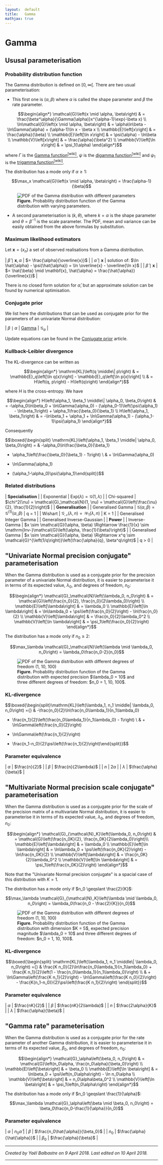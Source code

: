 ```yaml
---
layout:  default
title:   Gamma
mathjax: true
---
```


Gamma
=====

Ususal parameterisation
-----------------------

### Probability distribution function

The Gamma distribution is defined on $\left[0, \infty\right[$. There are two usual parameterisation:

- This first one is $(\alpha, \beta)$ where $\alpha$ is called the shape parameter and $\beta$ the rate parameter.

$$\begin{align*}
    \mathcal{G}\left(x \mid \alpha, \beta\right)
    & = \frac{\beta^\alpha}{\Gamma(\alpha)}x^{\alpha-1}\exp(-\beta x)
    \\
    \ln\mathcal{G}\left(x \mid \alpha, \beta\right)
    & = \alpha\ln\beta - \ln\Gamma(\alpha) + (\alpha-1)\ln x - \beta x
    \\
    \mathbb{E}\left[x\right]
    & = \frac{\alpha}{\beta}
    \\
    \mathbb{E}\left[\ln x\right]
    & = \psi(\alpha) - \ln\beta
    \\
    \mathbb{V}\left[x\right]
    & = \frac{\alpha}{\beta^2}
    \\
    \mathbb{V}\left[\ln x\right]
    & = \psi_1(\alpha)
\end{align*}$$

where $\Gamma$ is the [Gamma function<sup>[wiki]</sup>](https://en.wikipedia.org/wiki/Gamma_function), $\psi$ is the [digamma function<sup>[wiki]</sup>](https://en.wikipedia.org/wiki/Digamma_function) and $\psi_1$ is the [trigamma function<sup>[wiki]</sup>](https://en.wikipedia.org/wiki/Trigamma_function).

The distribution has a mode only if $\alpha \geqslant 1$:

$$\max_x \mathcal{G}\left(x \mid \alpha, \beta\right) = \frac{\alpha-1}{\beta}$$

<figure>
<img src="{{site.baseurl}}/images/proba/gamma_pdf.png" alt="PDF of the Gamma distribution with different parameters" />
<figcaption><b>Figure.</b> Probability distribution function of the Gamma distribution with varying parameters.</figcaption>
</figure>

- A second parameterisation is $(k, \theta)$, where $k = \alpha$ is the shape parameter and $\theta = \beta^{-1}$ is the scale parameter. The PDF, mean and variance can be easily obtained from the above formulas by substitution.

### Maximum likelihood estimators

Let $\mathbf{x} = (x_n)$ a set of observed realisations from a Gamma distribution.

| $\hat{\beta} \mid \mathbf{x}, \alpha$ | $= \frac{\alpha}{\overline{x}}$ |
| $\hat{\alpha} \mid \mathbf{x}$        | solution of: $\ln \hat{\alpha} - \psi(\hat{\alpha}) = \ln \overline{x} - \overline{\ln x}$ |
| $\hat{\beta} \mid \mathbf{x}$         | $= \hat{\beta} \mid \mathbf{x}, \hat{\alpha} = \frac{\hat{\alpha}}{\overline{x}}$ |

There is no closed form solution for $\hat{\alpha}$, but an approximate solution can be found by numerical optimisation.

### Conjugate prior

We list here the distributions that can be used as conjugate prior for the parameters of an univariate Normal distribution:

| $\beta \mid \alpha$ | [Gamma]({{site.baseurl}}/proba/gamma)                               | $\mathcal{G}_\alpha$ |

Update equations can be found in the [Conjugate prior]({{site.baseurl}}/conjugate-prior) article.

### Kullback-Leibler divergence

The KL-divergence can be written as

$$\begin{align*}
    \mathrm{KL}\left(q \middle\| p\right)
    & = \mathbb{E}_q\left[\ln q(x)\right] - \mathbb{E}_q\left[\ln p(x)\right]
    \\
    & = H\left(q, p\right) - H\left(q\right)
\end{align*}$$

where $H$ is the cross-entropy. We have

$$\begin{align*}
    H\left(\alpha_1, \beta_1 \middle\| \alpha_0, \beta_0\right)
    & = -\alpha_0\ln\beta_0
    + \ln\Gamma(\alpha_0)
    - (\alpha_0-1)\left(\psi(\alpha_1) - \ln\beta_1\right)
    + \alpha_1\frac{\beta_0}{\beta_1}
    \\
    H\left(\alpha_1, \beta_1\right)
    & = -\ln\beta_1
    + \alpha_1
    + \ln\Gamma(\alpha_1)
    - (\alpha_1-1)\psi(\alpha_1)
\end{align*}$$

Consequently

$$\boxed{\begin{split}
\mathrm{KL}\left(\alpha_1, \beta_1 \middle\| \alpha_0, \beta_0\right)
= & -\alpha_0\ln\frac{\beta_0}{\beta_1}
+ \alpha_1\left(\frac{\beta_0}{\beta_1} - 1\right) \\
& + \ln\Gamma(\alpha_0)
- \ln\Gamma(\alpha_1)
+ (\alpha_1-\alpha_0)\psi(\alpha_1)\end{split}}$$

### Related distributions

| **Specialisation** |
| Exponential | $\mathrm{Exp}(\lambda) = \mathcal{G}(1, \lambda)$ |
| Chi-squared | $\chi^2(\nu) = \mathcal{G}_\mathcal{N}(1, \nu) = \mathcal{G}\left(\frac{\nu}{2}, \frac{1}{2}\right)$ |
| **Generalisation** |
| Generalised Gamma | $\mathcal{G}(\alpha, \beta) = \mathcal{G}^{(1)}(\alpha, \beta)$ | q = 1 |
| Wishart | $\mathcal{G}_\mathcal{N}(\lambda, n) = \mathcal{W}_1(\lambda, n)$ | K = 1 |
| Generalised Integer Gamma |
| Generalised Inverse-Gaussian |
| **Power** |
| Inverse-Gamma | $x \sim \mathcal{G}(\alpha, \beta) \Rightarrow \frac{1}{x} \sim \mathrm{Inv-}\mathcal{G}\left(\alpha, \frac{1}{\beta}\right)$ |
| Generalised Gamma | $x \sim \mathcal{G}(\alpha, \beta) \Rightarrow x^q \sim \mathcal{G}^{\left(1/q\right)}\left(\frac{\alpha}{q}, \beta^q\right)$ | q > 0 |

"Univariate Normal precision conjugate" parameterisation
--------------------------------------------------------

When the Gamma distribution is used as a conjugate prior for the precision parameter of a univariate Normal distribution, it is easier to parameterise it in terms of its expected value, $\lambda_0$, and degrees of freedom, $n_0$:

$$\begin{align*}
    \mathcal{G}_\mathcal{N}\left(\lambda_0, n_0\right)
    & = \mathcal{G}\left(\frac{n_0}{2}, \frac{n_0}{2\lambda_0}\right) \\
    \mathbb{E}\left[\lambda\right]
    & = \lambda_0 \\
    \mathbb{E}\left[\ln \lambda\right]
    & = \ln\lambda_0 + \psi\left(\frac{n_0}{2}\right) - \ln\frac{n_0}{2} \\
    \mathbb{V}\left[\lambda\right]
    & = \frac{n_0}{2}\lambda_0^2 \\
    \mathbb{V}\left[\ln \lambda\right]
    & = \psi_1\left(\frac{n_0}{2}\right)
\end{align*}$$

The distribution has a mode only if $n_0 \geqslant 2$:

$$\max_\lambda \mathcal{G}_\mathcal{N}\left(\lambda \mid \lambda_0, n_0\right) = \lambda_0\frac{n_0-2}{n_0}$$

<figure>
<img src="{{site.baseurl}}/images/proba/gamma_normal-prec_pdf.png" alt="PDF of the Gamma distribution with different degrees of freedom (1, 10, 100)" />
<figcaption><b>Figure.</b> Probability distribution function of the Gamma distribution with expected precision $\lambda_0 = 10$ and three different degrees of freedom: $n_0 = 1, 10, 100$.</figcaption>
</figure>

### KL-divergence

$$\boxed{\begin{split}\mathrm{KL}\left(\lambda_1, n_1 \middle\| \lambda_0, n_0\right)
={} & -\frac{n_0}{2}\ln\frac{n_0\lambda_1}{n_1\lambda_0}
+ \frac{n_1}{2}\left(\frac{n_0\lambda_1}{n_1\lambda_0} - 1\right) \\
& + \ln\Gamma\left(\frac{n_0}{2}\right)
- \ln\Gamma\left(\frac{n_1}{2}\right)
+ \frac{n_1-n_0}{2}\psi\left(\frac{n_1}{2}\right)\end{split}}$$

### Parameter equivalence

| $\alpha$  | $\frac{n}{2}$          |
| $\beta$   | $\frac{n}{2\lambda}$   |
| $n$       | $2\alpha$              |
| $\lambda$ | $\frac{\alpha}{\beta}$ |

"Multivariate Normal precision scale conjugate" parameterisation
----------------------------------------------------------------

When the Gamma distribution is used as a conjugate prior for the scale of the precision matrix of a multivariate Normal distribution, it is easier to parameterise it in terms of its expected value, $\lambda_0$, and degrees of freedom, $n_0$:

$$\begin{align*}
    \mathcal{G}_{\mathcal{N}_K}\left(\lambda_0, n_0\right)
    & = \mathcal{G}\left(\frac{n_0K}{2}, \frac{n_0K}{2\lambda_0}\right)\\
    \mathbb{E}\left[\lambda\right]
    & = \lambda_0 \\
    \mathbb{E}\left[\ln \lambda\right]
    & = \ln\lambda_0 + \psi\left(\frac{n_0K}{2}\right) - \ln\frac{n_0K}{2} \\
    \mathbb{V}\left[\lambda\right]
    & = \frac{n_0K}{2}\lambda_0^2 \\
    \mathbb{V}\left[\ln \lambda\right]
    & = \psi_1\left(\frac{n_0K}{2}\right)
\end{align*}$$

Note that the "Univariate Normal precision conjugate" is a spacial case of this distribution with $K = 1$.

The distribution has a mode only if $n_0 \geqslant \frac{2}{K}$:

$$\max_\lambda \mathcal{G}_{\mathcal{N}_K}\left(\lambda \mid \lambda_0, n_0\right) = \lambda_0\frac{n_0 - \frac{2}{K}}{n_0}$$

<figure>
<img src="{{site.baseurl}}/images/proba/gamma_normal-scalprec_pdf.png" alt="PDF of the Gamma distribution with different degrees of freedom (1, 10, 100)" />
<figcaption><b>Figure.</b> Probability distribution function of the Gamma distribution with dimension $K = 5$, expected precision magnitude $\lambda_0 = 10$ and three different degrees of freedom: $n_0 = 1, 10, 100$.</figcaption>
</figure>

### KL-divergence

$$\boxed{\begin{split}
    \mathrm{KL}\left(\lambda_1, n_1 \middle\| \lambda_0, n_0\right)
    ={} & \frac{K n_0}{2}\ln\frac{n_0\lambda_1}{n_1\lambda_0} + \frac{K n_1}{2}\left(1 - \frac{n_0\lambda_1}{n_1\lambda_0}\right) \\
    & + \ln\Gamma\left(\frac{K n_1}{2}\right) - \ln\Gamma\left(\frac{K n_0}{2}\right) - \frac{K(n_1-n_0)}{2}\psi\left(\frac{K n_1}{2}\right)
\end{split}}$$

### Parameter equivalence

| $\alpha$  | $\frac{nK}{2}$          |
| $\beta$   | $\frac{nK}{2\lambda}$   |
| $n$       | $\frac{2\alpha}{K}$              |
| $\lambda$ | $\frac{\alpha}{\beta}$ |

"Gamma rate" parameterisation
-----------------------------

When the Gamma distribution is used as a conjugate prior for the rate parameter of another Gamma distribution, it is easier to parameterise it in terms of its expected value, $\beta_0$, and degrees of freedom, $n_0$:

$$\begin{align*}
    \mathcal{G}_\alpha\left(\beta_0, n_0\right)
    & = \mathcal{G}\left(n_0\alpha, \frac{n_0\alpha}{\beta_0}\right) \\
    \mathbb{E}\left[\beta\right]
    & = \beta_0 \\
    \mathbb{E}\left[\ln \beta\right]
    & = \ln\beta_0 + \psi\left(n_0\alpha\right) - \ln n_0\alpha \\
    \mathbb{V}\left[\beta\right]
    & = n_0\alpha\beta_0^2 \\
    \mathbb{V}\left[\ln \beta\right]
    & = \psi_1\left(n_0\alpha\right)
\end{align*}$$

The distribution has a mode only if $n_0 \geqslant \frac{1}{\alpha}$:

$$\max_\lambda \mathcal{G}_\alpha\left(\beta \mid \beta_0, n_0\right) = \beta_0\frac{n_0-\frac{1}{\alpha}}{n_0}$$

### Parameter equivalence

| $\alpha$  | $n_0\hat{\alpha}$                 |
| $\beta$   | $\frac{n_0\hat{\alpha}}{\beta_0}$ |
| $n_0$     | $\frac{\alpha}{\hat{\alpha}}$     |
| $\beta_0$ | $\frac{\alpha}{\beta}$            |

***

*Created by Yaël Balbastre on 9 April 2018. Last edited on 10 April 2018.*

***
